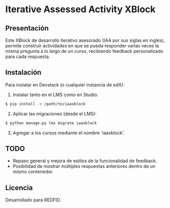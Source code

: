 # Iterative Assessed Activity XBlock

## Presentación

Este XBlock de desarrollo iterativo asesorado (IAA por sus siglas en inglés), permite construir actividades en que se pueda responder varias veces la misma pregunta a lo largo de un curso, recibiendo feedback personalizado para cada respuesta.

## Instalación

Para instalar en Devstack (o cualquier instancia de edX):

1. Instalar tanto en el LMS como en Studio:

```bash
$ pip install -e /path/to/iaaxblock
```

2. Aplicar las migraciones (desde el LMS):

```bash
$ python manage.py lms migrate iaaxblock
```

3. Agregar a los cursos mediante el nombre 'iaaxblock'.

## TODO

- Repaso general y mejora de estilos de la funcionalidad de feedback.
- Posibilidad de mostrar múltiples respuestas anteriores dentro de un mismo contenedor.

## Licencia

Desarrollado para REDFID.